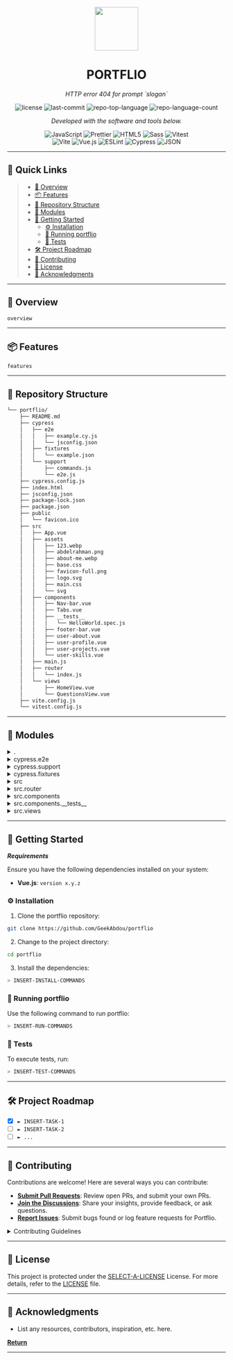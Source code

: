 <p align="center">
  <img src="https://cdn-icons-png.flaticon.com/512/6295/6295417.png" width="100" />
</p>
<p align="center">
    <h1 align="center">PORTFLIO</h1>
</p>
<p align="center">
    <em>HTTP error 404 for prompt `slogan`</em>
</p>
<p align="center">
	<img src="https://img.shields.io/github/license/GeekAbdou/portflio?style=flat&color=0080ff" alt="license">
	<img src="https://img.shields.io/github/last-commit/GeekAbdou/portflio?style=flat&logo=git&logoColor=white&color=0080ff" alt="last-commit">
	<img src="https://img.shields.io/github/languages/top/GeekAbdou/portflio?style=flat&color=0080ff" alt="repo-top-language">
	<img src="https://img.shields.io/github/languages/count/GeekAbdou/portflio?style=flat&color=0080ff" alt="repo-language-count">
<p>
<p align="center">
		<em>Developed with the software and tools below.</em>
</p>
<p align="center">
	<img src="https://img.shields.io/badge/JavaScript-F7DF1E.svg?style=flat&logo=JavaScript&logoColor=black" alt="JavaScript">
	<img src="https://img.shields.io/badge/Prettier-F7B93E.svg?style=flat&logo=Prettier&logoColor=black" alt="Prettier">
	<img src="https://img.shields.io/badge/HTML5-E34F26.svg?style=flat&logo=HTML5&logoColor=white" alt="HTML5">
	<img src="https://img.shields.io/badge/Sass-CC6699.svg?style=flat&logo=Sass&logoColor=white" alt="Sass">
	<img src="https://img.shields.io/badge/Vitest-6E9F18.svg?style=flat&logo=Vitest&logoColor=white" alt="Vitest">
	<br>
	<img src="https://img.shields.io/badge/Vite-646CFF.svg?style=flat&logo=Vite&logoColor=white" alt="Vite">
	<img src="https://img.shields.io/badge/Vue.js-4FC08D.svg?style=flat&logo=vuedotjs&logoColor=white" alt="Vue.js">
	<img src="https://img.shields.io/badge/ESLint-4B32C3.svg?style=flat&logo=ESLint&logoColor=white" alt="ESLint">
	<img src="https://img.shields.io/badge/Cypress-17202C.svg?style=flat&logo=Cypress&logoColor=white" alt="Cypress">
	<img src="https://img.shields.io/badge/JSON-000000.svg?style=flat&logo=JSON&logoColor=white" alt="JSON">
</p>
<hr>

## 🔗 Quick Links

> - [📍 Overview](#-overview)
> - [📦 Features](#-features)
> - [📂 Repository Structure](#-repository-structure)
> - [🧩 Modules](#-modules)
> - [🚀 Getting Started](#-getting-started)
>   - [⚙️ Installation](#️-installation)
>   - [🤖 Running portflio](#-running-portflio)
>   - [🧪 Tests](#-tests)
> - [🛠 Project Roadmap](#-project-roadmap)
> - [🤝 Contributing](#-contributing)
> - [📄 License](#-license)
> - [👏 Acknowledgments](#-acknowledgments)

---

## 📍 Overview

`overview`

---

## 📦 Features

`features`

---

## 📂 Repository Structure

```sh
└── portflio/
    ├── README.md
    ├── cypress
    │   ├── e2e
    │   │   ├── example.cy.js
    │   │   └── jsconfig.json
    │   ├── fixtures
    │   │   └── example.json
    │   └── support
    │       ├── commands.js
    │       └── e2e.js
    ├── cypress.config.js
    ├── index.html
    ├── jsconfig.json
    ├── package-lock.json
    ├── package.json
    ├── public
    │   └── favicon.ico
    ├── src
    │   ├── App.vue
    │   ├── assets
    │   │   ├── 123.webp
    │   │   ├── abdelrahman.png
    │   │   ├── about-me.webp
    │   │   ├── base.css
    │   │   ├── favicon-full.png
    │   │   ├── logo.svg
    │   │   ├── main.css
    │   │   └── svg
    │   ├── components
    │   │   ├── Nav-bar.vue
    │   │   ├── Tabs.vue
    │   │   ├── __tests__
    │   │   │   └── HelloWorld.spec.js
    │   │   ├── footer-bar.vue
    │   │   ├── user-about.vue
    │   │   ├── user-profile.vue
    │   │   ├── user-projects.vue
    │   │   └── user-skills.vue
    │   ├── main.js
    │   ├── router
    │   │   └── index.js
    │   └── views
    │       ├── HomeView.vue
    │       └── QuestionsView.vue
    ├── vite.config.js
    └── vitest.config.js
```

---

## 🧩 Modules

<details closed><summary>.</summary>

| File                                                                                     | Summary                                       |
| ---------------------------------------------------------------------------------------- | --------------------------------------------- |
| [jsconfig.json](https://github.com/GeekAbdou/portflio/blob/master/jsconfig.json)         | HTTP error 404 for prompt `jsconfig.json`     |
| [index.html](https://github.com/GeekAbdou/portflio/blob/master/index.html)               | HTTP error 404 for prompt `index.html`        |
| [vite.config.js](https://github.com/GeekAbdou/portflio/blob/master/vite.config.js)       | HTTP error 404 for prompt `vite.config.js`    |
| [package.json](https://github.com/GeekAbdou/portflio/blob/master/package.json)           | HTTP error 404 for prompt `package.json`      |
| [package-lock.json](https://github.com/GeekAbdou/portflio/blob/master/package-lock.json) | HTTP error 404 for prompt `package-lock.json` |
| [cypress.config.js](https://github.com/GeekAbdou/portflio/blob/master/cypress.config.js) | HTTP error 404 for prompt `cypress.config.js` |
| [vitest.config.js](https://github.com/GeekAbdou/portflio/blob/master/vitest.config.js)   | HTTP error 404 for prompt `vitest.config.js`  |

</details>

<details closed><summary>cypress.e2e</summary>

| File                                                                                         | Summary                                               |
| -------------------------------------------------------------------------------------------- | ----------------------------------------------------- |
| [jsconfig.json](https://github.com/GeekAbdou/portflio/blob/master/cypress/e2e/jsconfig.json) | HTTP error 404 for prompt `cypress/e2e/jsconfig.json` |
| [example.cy.js](https://github.com/GeekAbdou/portflio/blob/master/cypress/e2e/example.cy.js) | HTTP error 404 for prompt `cypress/e2e/example.cy.js` |

</details>

<details closed><summary>cypress.support</summary>

| File                                                                                         | Summary                                                 |
| -------------------------------------------------------------------------------------------- | ------------------------------------------------------- |
| [e2e.js](https://github.com/GeekAbdou/portflio/blob/master/cypress/support/e2e.js)           | HTTP error 404 for prompt `cypress/support/e2e.js`      |
| [commands.js](https://github.com/GeekAbdou/portflio/blob/master/cypress/support/commands.js) | HTTP error 404 for prompt `cypress/support/commands.js` |

</details>

<details closed><summary>cypress.fixtures</summary>

| File                                                                                            | Summary                                                   |
| ----------------------------------------------------------------------------------------------- | --------------------------------------------------------- |
| [example.json](https://github.com/GeekAbdou/portflio/blob/master/cypress/fixtures/example.json) | HTTP error 404 for prompt `cypress/fixtures/example.json` |

</details>

<details closed><summary>src</summary>

| File                                                                     | Summary                                 |
| ------------------------------------------------------------------------ | --------------------------------------- |
| [main.js](https://github.com/GeekAbdou/portflio/blob/master/src/main.js) | HTTP error 404 for prompt `src/main.js` |
| [App.vue](https://github.com/GeekAbdou/portflio/blob/master/src/App.vue) | HTTP error 404 for prompt `src/App.vue` |

</details>

<details closed><summary>src.router</summary>

| File                                                                              | Summary                                         |
| --------------------------------------------------------------------------------- | ----------------------------------------------- |
| [index.js](https://github.com/GeekAbdou/portflio/blob/master/src/router/index.js) | HTTP error 404 for prompt `src/router/index.js` |

</details>

<details closed><summary>src.components</summary>

| File                                                                                                    | Summary                                                      |
| ------------------------------------------------------------------------------------------------------- | ------------------------------------------------------------ |
| [footer-bar.vue](https://github.com/GeekAbdou/portflio/blob/master/src/components/footer-bar.vue)       | HTTP error 404 for prompt `src/components/footer-bar.vue`    |
| [Tabs.vue](https://github.com/GeekAbdou/portflio/blob/master/src/components/Tabs.vue)                   | HTTP error 404 for prompt `src/components/Tabs.vue`          |
| [user-profile.vue](https://github.com/GeekAbdou/portflio/blob/master/src/components/user-profile.vue)   | HTTP error 404 for prompt `src/components/user-profile.vue`  |
| [user-skills.vue](https://github.com/GeekAbdou/portflio/blob/master/src/components/user-skills.vue)     | HTTP error 404 for prompt `src/components/user-skills.vue`   |
| [user-about.vue](https://github.com/GeekAbdou/portflio/blob/master/src/components/user-about.vue)       | HTTP error 404 for prompt `src/components/user-about.vue`    |
| [user-projects.vue](https://github.com/GeekAbdou/portflio/blob/master/src/components/user-projects.vue) | HTTP error 404 for prompt `src/components/user-projects.vue` |
| [Nav-bar.vue](https://github.com/GeekAbdou/portflio/blob/master/src/components/Nav-bar.vue)             | HTTP error 404 for prompt `src/components/Nav-bar.vue`       |

</details>

<details closed><summary>src.components.__tests__</summary>

| File                                                                                                                | Summary                                                                 |
| ------------------------------------------------------------------------------------------------------------------- | ----------------------------------------------------------------------- |
| [HelloWorld.spec.js](https://github.com/GeekAbdou/portflio/blob/master/src/components/__tests__/HelloWorld.spec.js) | HTTP error 404 for prompt `src/components/__tests__/HelloWorld.spec.js` |

</details>

<details closed><summary>src.views</summary>

| File                                                                                               | Summary                                                 |
| -------------------------------------------------------------------------------------------------- | ------------------------------------------------------- |
| [HomeView.vue](https://github.com/GeekAbdou/portflio/blob/master/src/views/HomeView.vue)           | HTTP error 404 for prompt `src/views/HomeView.vue`      |
| [QuestionsView.vue](https://github.com/GeekAbdou/portflio/blob/master/src/views/QuestionsView.vue) | HTTP error 404 for prompt `src/views/QuestionsView.vue` |

</details>

---

## 🚀 Getting Started

**_Requirements_**

Ensure you have the following dependencies installed on your system:

- **Vue.js**: `version x.y.z`

### ⚙️ Installation

1. Clone the portflio repository:

```sh
git clone https://github.com/GeekAbdou/portflio
```

2. Change to the project directory:

```sh
cd portflio
```

3. Install the dependencies:

```sh
> INSERT-INSTALL-COMMANDS
```

### 🤖 Running portflio

Use the following command to run portflio:

```sh
> INSERT-RUN-COMMANDS
```

### 🧪 Tests

To execute tests, run:

```sh
> INSERT-TEST-COMMANDS
```

---

## 🛠 Project Roadmap

- [x] `► INSERT-TASK-1`
- [ ] `► INSERT-TASK-2`
- [ ] `► ...`

---

## 🤝 Contributing

Contributions are welcome! Here are several ways you can contribute:

- **[Submit Pull Requests](https://github.com/GeekAbdou/portflio/blob/main/CONTRIBUTING.md)**: Review open PRs, and submit your own PRs.
- **[Join the Discussions](https://github.com/GeekAbdou/portflio/discussions)**: Share your insights, provide feedback, or ask questions.
- **[Report Issues](https://github.com/GeekAbdou/portflio/issues)**: Submit bugs found or log feature requests for Portflio.

<details closed>
    <summary>Contributing Guidelines</summary>

1. **Fork the Repository**: Start by forking the project repository to your GitHub account.
2. **Clone Locally**: Clone the forked repository to your local machine using a Git client.
   ```sh
   git clone https://github.com/GeekAbdou/portflio
   ```
3. **Create a New Branch**: Always work on a new branch, giving it a descriptive name.
   ```sh
   git checkout -b new-feature-x
   ```
4. **Make Your Changes**: Develop and test your changes locally.
5. **Commit Your Changes**: Commit with a clear message describing your updates.
   ```sh
   git commit -m 'Implemented new feature x.'
   ```
6. **Push to GitHub**: Push the changes to your forked repository.
   ```sh
   git push origin new-feature-x
   ```
7. **Submit a Pull Request**: Create a PR against the original project repository. Clearly describe the changes and their motivations.

Once your PR is reviewed and approved, it will be merged into the main branch.

</details>

---

## 📄 License

This project is protected under the [SELECT-A-LICENSE](https://choosealicense.com/licenses) License. For more details, refer to the [LICENSE](https://choosealicense.com/licenses/) file.

---

## 👏 Acknowledgments

- List any resources, contributors, inspiration, etc. here.

[**Return**](#-quick-links)

---
